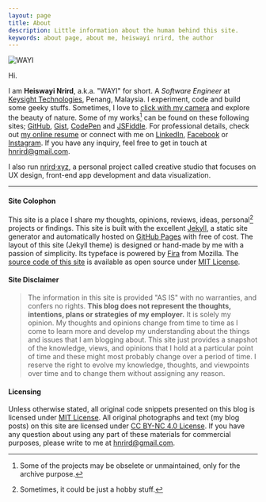 ```yaml
---
layout: page
title: About
description: Little information about the human behind this site.
keywords: about page, about me, heiswayi nrird, the author
---
```


![WAYI](https://i.imgur.com/mOeqk9O.jpg)

Hi.

I am **Heiswayi Nrird**, a.k.a. "WAYI" for short. A _Software Engineer_ at [Keysight Technologies](https://www.keysight.com), Penang, Malaysia. I experiment, code and build some geeky stuffs. Sometimes, I love to [click with my camera](https://heiswayi.github.io/my-photography/) and explore the beauty of nature. Some of my works[^1] can be found on these following sites; [GitHub](http://github.com/heiswayi), [Gist](http://heiswayi.github.io/my-gists/), [CodePen](http://codepen.io/heiswayi/) and [JSFiddle](http://jsfiddle.net/user/heiswayi/). For professional details, check out [my online resume](https://heiswayi.github.io/resume/) or connect with me on [LinkedIn](https://my.linkedin.com/in/nrird), [Facebook](https://www.facebook.com/heiswayi.nrird) or [Instagram](https://instagram.com/heiswayi.nrird/). If you have any inquiry, feel free to get in touch at [hnrird@gmail.com](mailto:hnrird@gmail.com).

I also run [nrird·xyz](http://nrird.xyz), a personal project called creative studio that focuses on UX design, front-end app development and data visualization.

---

#### Site Colophon

This site is a place I share my thoughts, opinions, reviews, ideas, personal[^2] projects or findings. This site is built with the excellent [Jekyll](http://jekyllrb.com), a static site generator and automatically hosted on [GitHub Pages](https://pages.github.com/) with free of cost. The layout of this site (Jekyll theme) is designed or hand-made by me with a passion of simplicity. Its typeface is powered by [Fira](https://github.com/mozilla/Fira) from Mozilla. The [source code of this site](http://github.com/heiswayi/heiswayi.github.io) is available as open source under [MIT License](http://heiswayi.github.io/mit-license).

#### Site Disclaimer

> The information in this site is provided "AS IS" with no warranties, and confers no rights. **This blog does not represent the thoughts, intentions, plans or strategies of my employer.** It is solely my opinion. My thoughts and opinions change from time to time as I come to learn more and develop my understanding about the things and issues that I am blogging about. This site just provides a snapshot of the knowledge, views, and opinions that I hold at a particular point of time and these might most probably change over a period of time. I reserve the right to evolve my knowledge, thoughts, and viewpoints over time and to change them without assigning any reason.

#### Licensing

Unless otherwise stated, all original code snippets presented on this blog is licensed under [MIT License](http://heiswayi.github.io/mit-license). All original photographs and text (my blog posts) on this site are licensed under [CC BY-NC 4.0 License](https://creativecommons.org/licenses/by-nc/4.0/). If you have any question about using any part of these materials for commercial purposes, please write to me at [hnrird@gmail.com](mailto:hnrird@gmail.com).

[^1]: Some of the projects may be obselete or unmaintained, only for the archive purpose.
[^2]: Sometimes, it could be just a hobby stuff.
